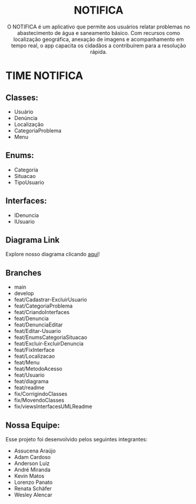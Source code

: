 <h1 align="center"> NOTIFICA </h1>

<p align="center">
  O NOTIFICA é um aplicativo que permite aos usuários relatar problemas no abastecimento de água e saneamento básico. Com recursos como localização geográfica, anexação de imagens e acompanhamento em tempo real, o app capacita os cidadãos a contribuírem para a resolução rápida.<br/>
</p>

# TIME NOTIFICA

## Classes:

- Usuário
- Denúncia
- Localização
- CategoriaProblema
- Menu

## Enums:

- Categoria
- Situacao
- TipoUsuario

## Interfaces: 

- IDenuncia
- IUsuario

## Diagrama Link

Explore nosso diagrama clicando [aqui](https://lucid.app/lucidchart/5adf4b52-d0bf-42fa-be20-9cf1f0ab1121/edit?view_items=URV0b4~lnq6Z&invitationId=inv_7c44ca34-3e04-49e1-b59e-bd1d6714659d)!

## Branches

- main
- develop
- feat/Cadastrar-ExcluirUsuario
- feat/CategoriaProblema
- feat/CriandoInterfaces
- feat/Denuncia
- feat/DenunciaEditar
- feat/Editar-Usuario
- feat/EnumsCategoriaSituacao
- feat/Excluir-ExcluirDenuncia
- feat/FixInterface
- feat/Localizacao
- feat/Menu
- feat/MetodoAcesso
- feat/Usuario
- feat/diagrama
- feat/readme
- fix/CorrigindoClasses
- fix/MovendoClasses
- fix/viewsInterfacesUMLReadme

## Nossa Equipe:

Esse projeto foi desenvolvido pelos seguintes integrantes:

- Assucena Araújo
- Adam Cardoso
- Anderson Luiz
- André Miranda
- Kevin Matos
- Lorenzo Panato
- Renata Schäfer
- Wesley Alencar